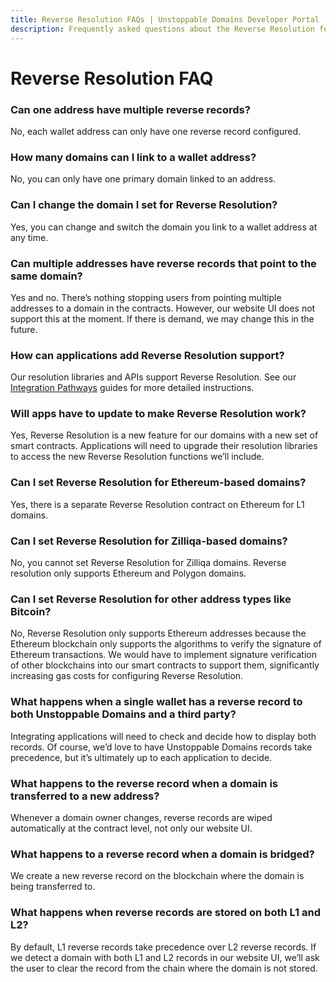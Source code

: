```yaml
---
title: Reverse Resolution FAQs | Unstoppable Domains Developer Portal
description: Frequently asked questions about the Reverse Resolution feature of Unstoppable Domains.
---
```


# Reverse Resolution FAQ

### Can one address have multiple reverse records?

No, each wallet address can only have one reverse record configured.

### How many domains can I link to a wallet address?

No, you can only have one primary domain linked to an address.

### Can I change the domain I set for Reverse Resolution?

Yes, you can change and switch the domain you link to a wallet address at any time.

### Can multiple addresses have reverse records that point to the same domain?

Yes and no. There’s nothing stopping users from pointing multiple addresses to a domain in the contracts. However, our website UI does not support this at the moment. If there is demand, we may change this in the future.

### How can applications add Reverse Resolution support?

Our resolution libraries and APIs support Reverse Resolution. See our [Integration Pathways](/resolution/overview.md#choose-an-integration-path) guides for more detailed instructions.

### Will apps have to update to make Reverse Resolution work?

Yes, Reverse Resolution is a new feature for our domains with a new set of smart contracts. Applications will need to upgrade their resolution libraries to access the new Reverse Resolution functions we’ll include.

### Can I set Reverse Resolution for Ethereum-based domains?

Yes, there is a separate Reverse Resolution contract on Ethereum for L1 domains.

### Can I set Reverse Resolution for Zilliqa-based domains?

No, you cannot set Reverse Resolution for Zilliqa domains. Reverse resolution only supports Ethereum and Polygon domains.

### Can I set Reverse Resolution for other address types like Bitcoin?

No, Reverse Resolution only supports Ethereum addresses because the Ethereum blockchain only supports the algorithms to verify the signature of Ethereum transactions. We would have to implement signature verification of other blockchains into our smart contracts to support them, significantly increasing gas costs for configuring Reverse Resolution.

### What happens when a single wallet has a reverse record to both Unstoppable Domains and a third party?

Integrating applications will need to check and decide how to display both records. Of course, we’d love to have Unstoppable Domains records take precedence, but it’s ultimately up to each application to decide.

### What happens to the reverse record when a domain is transferred to a new address?

Whenever a domain owner changes, reverse records are wiped automatically at the contract level, not only our website UI.

### What happens to a reverse record when a domain is bridged?

We create a new reverse record on the blockchain where the domain is being transferred to.

### What happens when reverse records are stored on both L1 and L2?

By default, L1 reverse records take precedence over L2 reverse records. If we detect a domain with both L1 and L2 records in our website UI, we’ll ask the user to clear the record from the chain where the domain is not stored.
